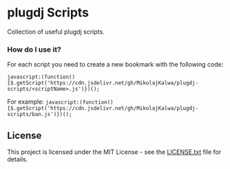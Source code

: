 # plugdj Scripts

Collection of useful plugdj scripts.

### How do I use it?

For each script you need to create a new bookmark with the following code:

`javascript:(function(){$.getScript('https://cdn.jsdelivr.net/gh/MikolajKalwa/plugdj-scripts/<scriptName>.js')})();`

For example:
`javascript:(function(){$.getScript('https://cdn.jsdelivr.net/gh/MikolajKalwa/plugdj-scripts/ban.js')})();`

## License

This project is licensed under the MIT License - see the [LICENSE.txt](LICENSE.txt) file for details.
